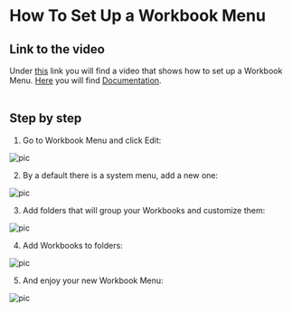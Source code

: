 
# How To Set Up a Workbook Menu

## Link to the video

Under [this](https://profitbasedocs.blob.core.windows.net/videos/Workbook%20Menu.mp4) link you will find a video that shows how to set up a Workbook Menu. [Here](../../workbookmenu.md) you will find [Documentation](../../workbookmenu.md).
<br/>
<br/>

## Step by step


1. Go to Workbook Menu and click Edit:

![pic](https://profitbasedocs.blob.core.windows.net/images/HTwbMenu%20(1).png)

2. By a default there is a system menu, add a new one:

![pic](https://profitbasedocs.blob.core.windows.net/images/HTwbMenu%20(2).png)

3. Add folders that will group your Workbooks and customize them:

![pic](https://profitbasedocs.blob.core.windows.net/images/HTwbMenu%20(3).png)

4. Add Workbooks to folders:

![pic](https://profitbasedocs.blob.core.windows.net/images/HTwbMenu%20(4).png)

5. And enjoy your new Workbook Menu:

![pic](https://profitbasedocs.blob.core.windows.net/images/HTwbMenu%20(5).png)
